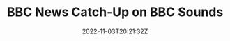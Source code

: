 ---
title: "BBC News Catch-Up on BBC Sounds"
date: 2022-11-03T20:21:32Z
type: link
weight: 2

thumbnail: "/img/thumbnail/bbcnewscatchup.jpg"
link: "https://www.bbc.co.uk/sounds/curation/m001bm45"
---
